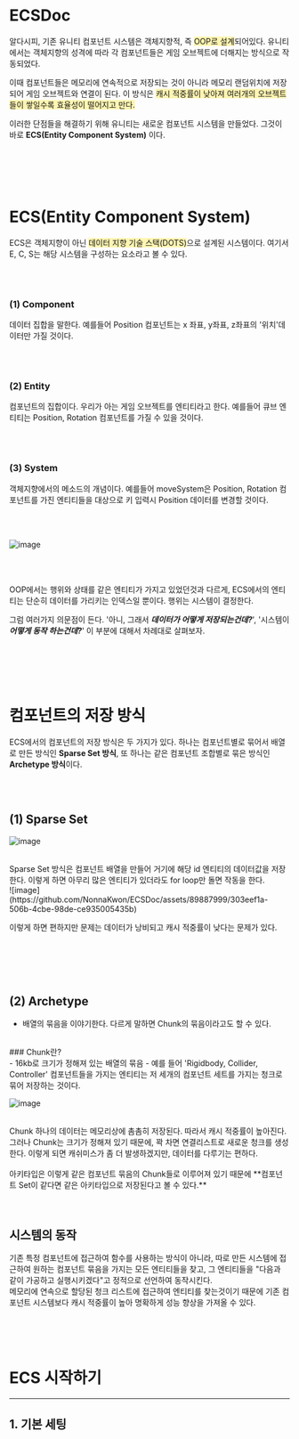 # ECSDoc

알다시피, 기존 유니티 컴포넌트 시스템은 객체지향적, 즉 <span style="background-color:#fff5b1">OOP로 설계</span>되어있다. 유니티에서는 객체지향의 성격에 따라 각 컴포넌트들은 게임 오브젝트에 더해지는 방식으로 작동되었다.

이때 컴포넌트들은 메모리에 연속적으로 저장되는 것이 아니라 메모리 랜덤위치에 저장되어 게임 오브젝트와 연결이 된다. 이 방식은 <span style="background-color:#fff5b1">캐시 적중률이 낮아져 여러개의 오브젝트들이 쌓일수록 효율성이 떨어지고 만다.</span>

이러한 단점들을 해결하기 위해 유니티는 새로운 컴포넌트 시스템을 만들었다. 그것이 바로 **ECS(Entity Component System)** 이다.





<br/>
<br/>
<br/>
<br/>





# ECS(Entity Component System)

ECS은 객체지향이 아닌 <span style="background-color:#fff5b1">데이터 지향 기술 스택(DOTS)</span>으로 설계된 시스템이다.
여기서 E, C, S는 해당 시스템을 구성하는 요소라고 볼 수 있다.

<br/>
<br/>

### (1) Component
데이터 집합을 말한다. 
예를들어 Position 컴포넌트는 x 좌표, y좌표, z좌표의 '위치'데이터만 가질 것이다.

<br/>
<br/>


### (2) Entity
컴포넌트의 집합이다. 우리가 아는 게임 오브젝트를 엔티티라고 한다.
예를들어 큐브 엔티티는 Position, Rotation 컴포넌트를 가질 수 있을 것이다.


<br/>
<br/>


### (3) System
객체지향에서의 메소드의 개념이다. 
예를들어 moveSystem은 Position, Rotation 컴포넌트를 가진 엔티티들을 대상으로 키 입력시 Position 데이터를 변경할 것이다.

<br/>
<br/>

![image](https://github.com/NonnaKwon/ECSDoc/assets/89887999/66c509b0-a258-4515-8742-be10bbd2432d)

<br/>
<br/>

OOP에서는 행위와 상태를 같은 엔티티가 가지고 있었던것과 다르게, ECS에서의 엔티티는 단순히 데이터를 가리키는 인덱스일 뿐이다. 행위는 시스템이 결정한다.

그럼 여러가지 의문점이 든다. '아니, 그래서 _**데이터가 어떻게 저장되는건데?**_', '시스템이 _**어떻게 동작 하는건데?**_' 이 부분에 대해서 차례대로 살펴보자.






<br/>
<br/>
<br/>
<br/>




# 컴포넌트의 저장 방식

ECS에서의 컴포넌트의 저장 방식은 두 가지가 있다. 하나는 컴포넌트별로 묶어서 배열로 만든 방식인 **Sparse Set 방식**, 또 하나는 같은 컴포넌트 조합별로 묶은 방식인 **Archetype 방식**이다.

<br/>
<br/>

## (1) Sparse Set
![image](https://github.com/NonnaKwon/ECSDoc/assets/89887999/195169a2-11fb-4452-ac64-036bc3fabfe4)


<br/>
Sparse Set 방식은 컴포넌트 배열을 만들어 거기에 해당 id 엔티티의 데이터값을 저장한다.
이렇게 하면 아무리 많은 엔티티가 있더라도 for loop만 돌면 작동을 한다.

<br/>
![image](https://github.com/NonnaKwon/ECSDoc/assets/89887999/303eef1a-506b-4cbe-98de-ce935005435b)


<br/>

이렇게 하면 편하지만 문제는 데이터가 낭비되고 캐시 적중률이 낮다는 문제가 있다.


<br/>
<br/>
<br/>




<br/>



## (2) Archetype
- 배열의 묶음을 이야기한다. 다르게 말하면 Chunk의 묶음이라고도 할 수 있다.

<br/>
### Chunk란?
<br/>
- 16kb로 크기가 정해져 있는 배열의 묶음
- 예를 들어 'Rigidbody, Collider, Controller' 컴포넌트들을 가지는 엔티티는 저 세개의 컴포넌트 세트를 가지는 청크로 묶어 저장하는 것이다.


![image](https://github.com/NonnaKwon/ECSDoc/assets/89887999/6f1cd839-a4de-42be-a21e-7b4d9e6b5350)

<br/>
Chunk 하나의 데이터는 메모리상에 촘촘히 저장된다. 따라서 캐시 적중률이 높아진다. 
그러나 Chunk는 크기가 정해져 있기 때문에, 꽉 차면 연결리스트로 새로운 청크를 생성한다. 이렇게 되면 캐쉬미스가 좀 더 발생하겠지만, 데이터를 다루기는 편하다.
<br/>
<br/>
아키타입은 이렇게 같은 컴포넌트 묶음의 Chunk들로 이루어져 있기 때문에 **컴포넌트 Set이 같다면 같은 아키타입으로 저장된다고 볼 수 있다.** 

<br/>
<br/>
<br/>



## 시스템의 동작

기존 특정 컴포넌트에 접근하여 함수를 사용하는 방식이 아니라, 따로 만든 시스템에 접근하여 원하는 컴포넌트 묶음을 가지는 모든 엔티티들을 찾고, 그 엔티티들을 "다음과 같이 가공하고 실행시키겠다"고 정적으로 선언하여 동작시킨다. 
<br/>
메모리에 연속으로 할당된 청크 리스트에 접근하여 엔티티를 찾는것이기 때문에 기존 컴포넌트 시스템보다 캐시 적중률이 높아 명확하게 성능 향상을 가져올 수 있다.


<br/>
<br/>
<br/>




# ECS 시작하기
---
## 1. 기본 세팅

